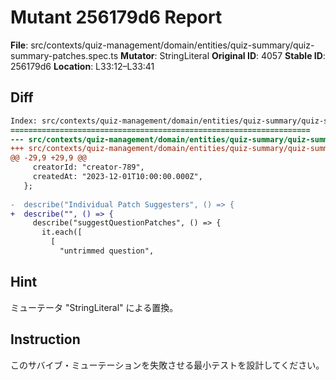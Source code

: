 # Mutant 256179d6 Report

**File**: src/contexts/quiz-management/domain/entities/quiz-summary/quiz-summary-patches.spec.ts
**Mutator**: StringLiteral
**Original ID**: 4057
**Stable ID**: 256179d6
**Location**: L33:12–L33:41

## Diff

```diff
Index: src/contexts/quiz-management/domain/entities/quiz-summary/quiz-summary-patches.spec.ts
===================================================================
--- src/contexts/quiz-management/domain/entities/quiz-summary/quiz-summary-patches.spec.ts	original
+++ src/contexts/quiz-management/domain/entities/quiz-summary/quiz-summary-patches.spec.ts	mutated #4057
@@ -29,9 +29,9 @@
     creatorId: "creator-789",
     createdAt: "2023-12-01T10:00:00.000Z",
   };
 
-  describe("Individual Patch Suggesters", () => {
+  describe("", () => {
     describe("suggestQuestionPatches", () => {
       it.each([
         [
           "untrimmed question",
```

## Hint

ミューテータ "StringLiteral" による置換。

## Instruction

このサバイブ・ミューテーションを失敗させる最小テストを設計してください。
